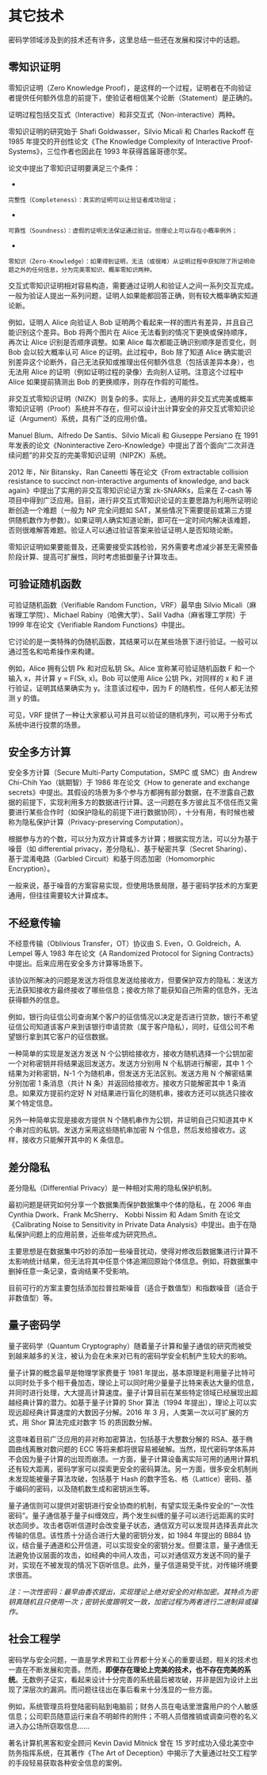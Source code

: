 # 其它技术

密码学领域涉及到的技术还有许多，这里总结一些还在发展和探讨中的话题。

## 零知识证明

零知识证明（Zero Knowledge Proof），是这样的一个过程，证明者在不向验证者提供任何额外信息的前提下，使验证者相信某个论断（Statement）是正确的。

证明过程包括交互式（Interactive）和非交互式（Non-interactive）两种。

零知识证明的研究始于 Shafi Goldwasser，Silvio Micali 和 Charles Rackoff 在 1985 年提交的开创性论文《The Knowledge Complexity of Interactive Proof-Systems》，三位作者也因此在 1993 年获得首届哥德尔奖。

论文中提出了零知识证明要满足三个条件：

- 

    完整性（Completeness）：真实的证明可以让验证者成功验证；

- 

    可靠性（Soundness）：虚假的证明无法保证通过验证。但理论上可以存在小概率例外；

- 

    零知识（Zero-Knowledge）：如果得到证明，无法（或很难）从证明过程中获知除了所证明命题之外的任何信息，分为完美零知识、概率零知识两种。

交互式零知识证明相对容易构造，需要通过证明人和验证人之间一系列交互完成。一般为验证人提出一系列问题，证明人如果能都回答正确，则有较大概率确实知道论断。

例如，证明人 Alice 向验证人 Bob 证明两个看起来一样的图片有差异，并且自己能识别这个差异。Bob 将两个图片在 Alice 无法看到的情况下更换或保持顺序，再次让 Alice 识别是否顺序调整。如果 Alice 每次都能正确识别顺序是否变化，则 Bob 会以较大概率认可 Alice 的证明。此过程中，Bob 除了知道 Alice 确实能识别差异这个论断外，自己无法获知或推理出任何额外信息（包括该差异本身），也无法用 Alice 的证明（例如证明过程的录像）去向别人证明。注意这个过程中 Alice 如果提前猜测出 Bob 的更换顺序，则存在作假的可能性。

非交互式零知识证明（NIZK）则复杂的多。实际上，通用的非交互式完美或概率零知识证明（Proof）系统并不存在，但可以设计出计算安全的非交互式零知识论证（Argument）系统，具有广泛的应用价值。

Manuel Blum、Alfredo De Santis、Silvio Micali 和 Giuseppe Persiano 在 1991 年发表的论文《Noninteractive Zero-Knowledge》中提出了首个面向“二次非连续问题”的非交互的完美零知识证明（NIPZK）系统。

2012 年，Nir Bitansky、Ran Caneetti 等在论文《From extractable collision resistance to succinct non-interactive arguments of knowledge, and back again》中提出了实用的非交互零知识论证方案 zk-SNARKs，后来在 Z-cash 等项目中得到广泛应用。目前，进行非交互式零知识论证的主要思路为利用所证明论断创造一个难题（一般为 NP 完全问题如 SAT，某些情况下需要提前或第三方提供随机数作为参数）。如果证明人确实知道论断，即可在一定时间内解决该难题，否则很难解答难题。验证人可以通过验证答案来验证证明人是否知晓论断。

零知识证明如果要能普及，还需要接受实践检验，另外需要考虑减少甚至无需预备阶段计算、提高可扩展性，同时考虑抵御量子计算攻击。

## 可验证随机函数

可验证随机函数（Verifiable Random Function，VRF）最早由 Silvio Micali（麻省理工学院）、Michael Rabiny（哈佛大学）、Salil Vadha（麻省理工学院）于 1999 年在论文《Verifiable Random Functions》中提出。

它讨论的是一类特殊的伪随机函数，其结果可以在某些场景下进行验证。一般可以通过签名和哈希操作来构建。

例如，Alice 拥有公钥 Pk 和对应私钥 Sk。Alice 宣称某可验证随机函数 F 和一个输入 x，并计算 y = F(Sk, x)。Bob 可以使用 Alice 公钥 Pk，对同样的 x 和 F 进行验证，证明其结果确实为 y。注意该过程中，因为 F 的随机性，任何人都无法预测 y 的值。

可见，VRF 提供了一种让大家都认可并且可以验证的随机序列，可以用于分布式系统中进行投票的场景。

## 安全多方计算

安全多方计算（Secure Multi-Party Computation，SMPC 或 SMC）由 Andrew Chi-Chih Yao（姚期智）于 1986 年在论文《How to generate and exchange secrets》中提出。其假设的场景为多个参与方都拥有部分数据，在不泄露自己数据的前提下，实现利用多方的数据进行计算。这一问题在多方彼此互不信任而又需要进行某些合作时（如保护隐私的前提下进行数据协同），十分有用，有时候也被称为隐私保护计算（Privacy-preserving Computation）。

根据参与方的个数，可以分为双方计算或多方计算；根据实现方法，可以分为基于噪音（如 differential privacy，差分隐私）、基于秘密共享（Secret Sharing）、基于混淆电路（Garbled Circuit）和基于同态加密（Homomorphic Encryption）。

一般来说，基于噪音的方案容易实现，但使用场景局限，基于密码学技术的方案更通用，但往往需要较大计算成本。

## 不经意传输

不经意传输（Oblivious Transfer，OT）协议由 S. Even，O. Goldreich，A. Lempel 等人 1983 年在论文《A Randomized Protocol for Signing Contracts》中提出。后来应用在安全多方计算等场景下。

该协议所解决的问题是发送方将信息发送给接收方，但要保护双方的隐私：发送方无法获知接收方最终接收了哪些信息；接收方除了能获知自己所需的信息外，无法获得额外的信息。

例如，银行向征信公司查询某个客户的征信情况以决定是否进行贷款，银行不希望征信公司知道该客户来到该银行申请贷款（属于客户隐私），同时，征信公司不希望银行拿到其它客户的征信数据。

一种简单的实现是发送方发送 N 个公钥给接收方，接收方随机选择一个公钥加密一个对称密钥并将结果返回发送方。发送方分别用 N 个私钥进行解密，其中 1 个结果为对称密钥，N-1 个为随机串，但发送方无法区别。发送方用 N 个解密结果分别加密 1 条消息（共计 N 条）并返回给接收方。接收方只能解密其中 1 条消息。如果双方提前约定好 N 对结果进行盲化的随机串，接收方还可以挑选只接收某个特定信息。

另外一种简单实现是接收方提供 N 个随机串作为公钥，并证明自己只知道其中 K 个串对应的私钥。发送方采用这些随机串加密 N 个信息，然后发给接收方。这样，接收方只能解开其中的 K 条信息。

## 差分隐私

差分隐私（Differential Privacy）是一种相对实用的隐私保护机制。

最初问题是研究如何分享一个数据集而保护数据集中个体的隐私，在 2006 年由 Cynthia Dwork、Frank McSherry、 Kobbi Nissim 和 Adam Smith 在论文《Calibrating Noise to Sensitivity in Private Data Analysis》中提出。由于在隐私保护问题上的应用前景，近些年成为研究热点。

主要思想是在数据集中巧妙的添加一些噪音扰动，使得对修改后数据集进行计算不太影响统计结果，但无法将其中任意个体追溯回原始个体信息。例如，将数据集中删掉任意一条记录，查询结果不受影响。

目前可行的方案主要包括添加拉普拉斯噪音（适合于数值型）和指数噪音（适合于非数值型）等。

## 量子密码学

量子密码学（Quantum Cryptography）随着量子计算和量子通信的研究而被受到越来越多的关注，被认为会在未来对已有的密码学安全机制产生较大的影响。

量子计算的概念最早是物理学家费曼于 1981 年提出，基本原理是利用量子比特可以同时处于多个相干叠加态，理论上可以同时用少量量子比特来表达大量的信息，并同时进行处理，大大提高计算速度。量子计算目前在某些特定领域已经展现出超越经典计算的潜力。如基于量子计算的 Shor 算法（1994 年提出），理论上可以实现远超经典计算速度的大数因子分解。2016 年 3 月，人类第一次以可扩展的方式，用 Shor 算法完成对数字 15 的质因数分解。

这意味着目前广泛应用的非对称加密算法，包括基于大整数分解的 RSA、基于椭圆曲线离散对数问题的 ECC 等将来都将很容易被破解。当然，现代密码学体系并不会因为量子计算的出现而崩溃。一方面，量子计算设备离实际可用的通用计算机还有较大距离，密码学家可以探索更安全的密码算法。另一方面，很多安全机制尚未发现能被量子算法攻破，包括基于 Hash 的数字签名、格（Lattice）密码、基于编码的密码，以及随机数生成和密钥派生等。

量子通信则可以提供对密钥进行安全协商的机制，有望实现无条件安全的“一次性密码”。量子通信基于量子纠缠效应，两个发生纠缠的量子可以进行远距离的实时状态同步。攻击者窃听信道时会改变量子状态，通信双方可以发现并选择丢弃此次传输的信息。该性质十分适合进行大量的密钥分发，如 1984 年提出的 BB84 协议，结合量子通道和公开信道，可以实现安全的密钥分发。但要注意，量子通信无法避免协议层面的攻击，如经典的中间人攻击，可以对通信双方发送不同的量子对，实现在不被发现的情况下窃听信息。此外，量子信道易受干扰，对传输环境要求很高。

*注：一次性密码：最早由香农提出，实现理论上绝对安全的对称加密。其特点为密钥真随机且只使用一次；密钥长度跟明文一致，加密过程为两者进行二进制异或操作。*

## 社会工程学

密码学与安全问题，一直是学术界和工业界都十分关心的重要话题，相关的技术也一直在不断发展和完善。然而，**即便存在理论上完美的技术，也不存在完美的系统**。无数例子证实，看起来设计十分完善的系统最后被攻破，并非是因为设计上出现了深层次的漏洞。而问题往往出在事后看来十分浅显的一些方面。

例如，系统管理员将登陆密码贴到电脑前；财务人员在电话里泄露用户的个人敏感信息；公司职员随意运行来自不明邮件的附件；不明人员借推销或调查问卷的名义进入办公场所窃取信息……

著名计算机黑客和安全顾问 Kevin David Mitnick 曾在 15 岁时成功入侵北美空中防务指挥系统，在其著作《The Art of Deception》中揭示了大量通过社交工程学的手段轻易获取各种安全信息的案例。